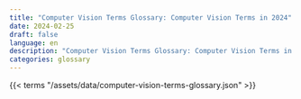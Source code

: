 ```yaml
---
title: "Computer Vision Terms Glossary: Computer Vision Terms in 2024"  
date: 2024-02-25
draft: false
language: en
description: "Computer Vision Terms Glossary: Computer Vision Terms in 2024 | Computer Vision Terms Glossary"
categories: glossary
---
```


{{< terms "/assets/data/computer-vision-terms-glossary.json" >}}